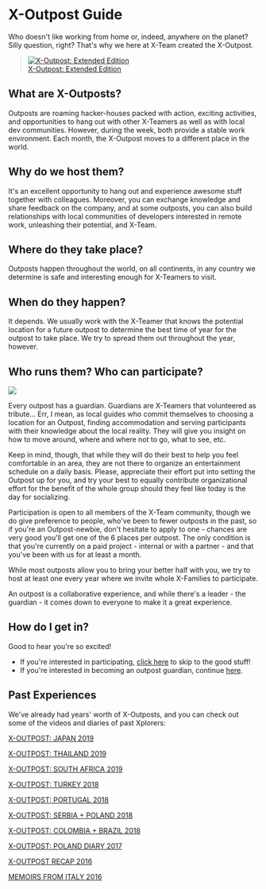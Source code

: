 # X-Outpost Guide

Who doesn't like working from home or, indeed, anywhere on the planet? Silly question, right? That's why we here at X-Team created the X-Outpost.

> [![X-Outpost: Extended Edition](http://img.youtube.com/vi/T2rQn0ejdFE/hqdefault.jpg)  
> X-Outpost: Extended Edition](http://www.youtube.com/watch?v=T2rQn0ejdFE)

## What are X-Outposts?

Outposts are roaming hacker-houses packed with action, exciting activities, and opportunities to hang out with other X-Teamers as well as with local dev communities. However, during the week, both provide a stable work environment. Each month, the X-Outpost moves to a different place in the world.

## Why do we host them?

It's an excellent opportunity to hang out and experience awesome stuff together with colleagues. Moreover, you can exchange knowledge and share feedback on the company, and at some outposts, you can also build relationships with local communities of developers interested in remote work, unleashing their potential, and X-Team.

## Where do they take place?

Outposts happen throughout the world, on all continents, in any country we determine is safe and interesting enough for X-Teamers to visit.

## When do they happen?

It depends. We usually work with the X-Teamer that knows the potential location for a future outpost to determine the best time of year for the outpost to take place. We try to spread them out throughout the year, however.

## Who runs them? Who can participate?

![](../.gitbook/assets/xo.jpg)

Every outpost has a guardian. Guardians are X-Teamers that volunteered as tribute… Err, I mean, as local guides who commit themselves to choosing a location for an Outpost, finding accommodation and serving participants with their knowledge about the local reality. They will give you insight on how to move around, where and where not to go, what to see, etc.

Keep in mind, though, that while they will do their best to help you feel comfortable in an area, they are not there to organize an entertainment schedule on a daily basis. Please, appreciate their effort put into setting the Outpost up for you, and try your best to equally contribute organizational effort for the benefit of the whole group should they feel like today is the day for socializing.

Participation is open to all members of the X-Team community, though we do give preference to people, who've been to fewer outposts in the past, so if you're an Outpost-newbie, don't hesitate to apply to one - chances are very good you'll get one of the 6 places per outpost. The only condition is that you're currently on a paid project - internal or with a partner - and that you've been with us for at least a month.

While most outposts allow you to bring your better half with you, we try to host at least one every year where we invite whole X-Families to participate.

An outpost is a collaborative experience, and while there's a leader - the guardian - it comes down to everyone to make it a great experience.

## How do I get in?

Good to hear you're so excited!

* If you're interested in participating, [click here](p-sign-up/) to skip to the good stuff!
* If you're interested in becoming an outpost guardian, continue [here](guardians/).

## Past Experiences

We've already had years' worth of X-Outposts, and you can check out some of the videos and diaries of past Xplorers:

[X-OUTPOST: JAPAN 2019](https://x-team.com/blog/x-outpost-japan/)

[X-OUTPOST: THAILAND 2019](https://x-team.com/blog/x-outpost-thailand/)

[X-OUTPOST: SOUTH AFRICA 2019](https://www.youtube.com/watch?v=Vxt4YIqqmLw)

[X-OUTPOST: TURKEY 2018](https://www.youtube.com/watch?v=I-CXcgF3PwM)

[X-OUTPOST: PORTUGAL 2018](https://www.youtube.com/watch?v=NhaI4cvCAUY)

[X-OUTPOST: SERBIA + POLAND 2018](https://www.youtube.com/watch?v=u6bLNedJPo8)

[X-OUTPOST: COLOMBIA + BRAZIL 2018](https://www.youtube.com/watch?v=uzK-PeCIKX0)

[X-OUTPOST: POLAND DIARY 2017](https://x-team.com/blog/x-outpost-poland-diary/)

[X-OUTPOST RECAP 2016](https://x-team.com/blog/x-outpost-2016-recap/)

[MEMOIRS FROM ITALY 2016](https://x-team.com/blog/memoirs-x-outpost/)

